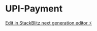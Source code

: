 # UPI-Payment

[Edit in StackBlitz next generation editor ⚡️](https://stackblitz.com/~/github.com/yogivin07/UPI-Payment)